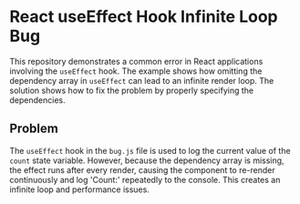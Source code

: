 # React useEffect Hook Infinite Loop Bug

This repository demonstrates a common error in React applications involving the `useEffect` hook.  The example shows how omitting the dependency array in `useEffect` can lead to an infinite render loop.  The solution shows how to fix the problem by properly specifying the dependencies.

## Problem
The `useEffect` hook in the `bug.js` file is used to log the current value of the `count` state variable. However, because the dependency array is missing, the effect runs after every render, causing the component to re-render continuously and log 'Count:' repeatedly to the console. This creates an infinite loop and performance issues.
